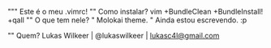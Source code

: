 """ Este é o meu .vimrc!
"" Como instalar?
vim +BundleClean +BundleInstall! +qall
"" O que tem nele?
" Molokai theme.
" Ainda estou escrevendo. :p

"" Quem? Lukas Wilkeer | @lukaswilkeer | lukasc4l@gmail.com

